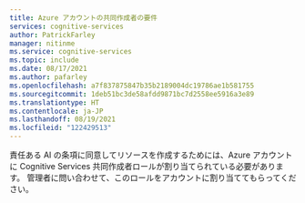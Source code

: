 ```yaml
---
title: Azure アカウントの共同作成者の要件
services: cognitive-services
author: PatrickFarley
manager: nitinme
ms.service: cognitive-services
ms.topic: include
ms.date: 08/17/2021
ms.author: pafarley
ms.openlocfilehash: a7f837875847b35b2189004dc19786ae1b581755
ms.sourcegitcommit: 1deb51bc3de58afdd9871bc7d2558ee5916a3e89
ms.translationtype: HT
ms.contentlocale: ja-JP
ms.lasthandoff: 08/19/2021
ms.locfileid: "122429513"
---
```

責任ある AI の条項に同意してリソースを作成するためには、Azure アカウントに Cognitive Services 共同作成者ロールが割り当てられている必要があります。 管理者に問い合わせて、このロールをアカウントに割り当ててもらってください。